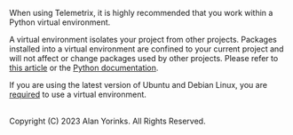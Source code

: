 When using Telemetrix, it is highly recommended that you work within a Python virtual 
environment.

A virtual environment isolates your project from other projects. 
Packages installed into a virtual environment are confined to your 
current project and will not affect or change packages used by other projects. 
Please refer to  [this article](https://python.land/virtual-environments/virtualenv)
or the [Python documentation](https://docs.python.org/3/tutorial/venv.html).

If you are using the latest version of Ubuntu and Debian Linux, you are
[required](https://www.omgubuntu.co.uk/2023/04/pip-install-error-externally-managed-environment-fix)
to use a virtual environment.


<BR>
Copyright (C) 2023 Alan Yorinks. All Rights Reserved.